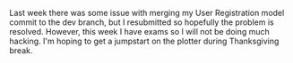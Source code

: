 Last week there was some issue with merging my User Registration model commit to the dev branch, but I resubmitted so hopefully the problem is resolved. However, this week I have exams so I will not be doing much hacking. I'm hoping to get a jumpstart on the plotter during Thanksgiving break.
